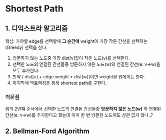 # Shortest Path

## 1. 디익스트라 알고리즘
핵심: 가야할 edge를 선택할때 __그 순간에__ weight이 가장 작은 간선을 선택하는(Greedy) 선택을 한다. 
1. 방문하지 않는 노드중 가장 dist[v]값이 작은 노드(v)를 선택한다. 
2. 선택한 노드의 연결된 간선들중 방문하지 않은 노드(w)와 연결된 간선(e: v->w)을 모두 추가한다.
3. 만약 ( dist[v] + edge.weight > dist[w])이면 weight을 업데이트 한다.
4. 마지막에 백트랙킹을 통해 shortest path를 구한다.

### 의문점 
위의 2번쨰 순서에서 선택한 노드의 연결된 간선들중 __방문하지 않은 노드(w)__ 와 연결된 간선(e: v->w)를 추가한다고 했는데
이미 한 번 방문한 노드여도 상관 없지 않나..?
## 2. Bellman-Ford Algorithm
